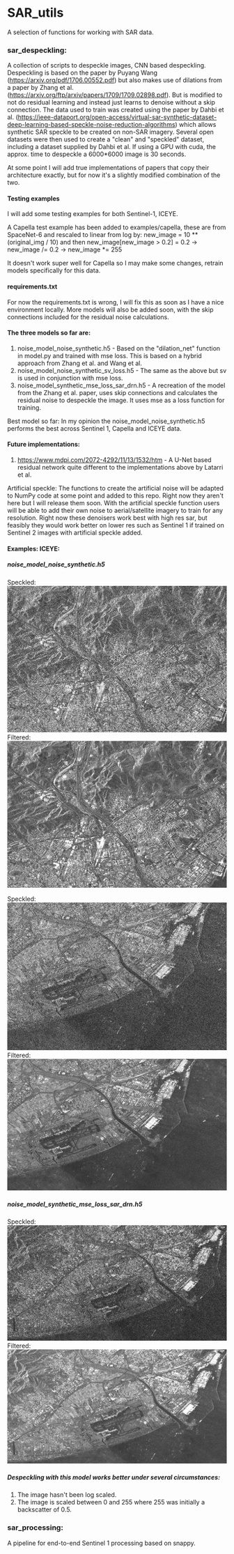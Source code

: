 # SAR_utils
A selection of functions for working with SAR data.

### sar_despeckling:

A collection of scripts to despeckle images, CNN based despeckling. Despeckling is based on the paper by Puyang Wang (https://arxiv.org/pdf/1706.00552.pdf) but also makes use of dilations from a paper by Zhang et al. (https://arxiv.org/ftp/arxiv/papers/1709/1709.02898.pdf). But is modified to not do residual learning and instead just learns to denoise without a skip connection. The data used to train was created using the paper by Dahbi et al. (https://ieee-dataport.org/open-access/virtual-sar-synthetic-dataset-deep-learning-based-speckle-noise-reduction-algorithms) which allows synthetic SAR speckle to be created on non-SAR imagery. Several open datasets were then used to create a "clean" and "speckled" dataset, including a dataset supplied by Dahbi et al. If using a GPU with cuda, the approx. time to despeckle a 6000*6000 image is 30 seconds.

At some point I will add true implementations of papers that copy their architecture exactly, but for now it's a slightly modified combination of the two.

#### Testing examples
I will add some testing examples for both Sentinel-1, ICEYE.

A Capella test example has been added to examples/capella, these are from SpaceNet-6 and rescaled to linear from log by: new_image = 10 ** (original_img / 10) and then new_image[new_image > 0.2] = 0.2 -> new_image /= 0.2 -> new_image *= 255

It doesn't work super well for Capella so I may make some changes, retrain models specifically for this data.

#### requirements.txt
For now the requirements.txt is wrong, I will fix this as soon as I have a nice environment locally. More models will also be added soon, with the skip connections included for the residual noise calculations.

#### The three models so far are:
1. noise_model_noise_synthetic.h5 - Based on the "dilation_net" function in model.py and trained with mse loss. This is based on a hybrid approach from Zhang et al. and Wang et al.
2. noise_model_noise_synthetic_sv_loss.h5 - The same as the above but sv is used in conjunction with mse loss.
3. noise_model_synthetic_mse_loss_sar_drn.h5 - A recreation of the model from the Zhang et al. paper, uses skip connections and calculates the residual noise to despeckle the image. It uses mse as a loss function for training.

Best model so far: In my opinion the noise_model_noise_synthetic.h5 performs the best across Sentinel 1, Capella and ICEYE data.

#### Future implementations:
1. https://www.mdpi.com/2072-4292/11/13/1532/htm - A U-Net based residual network quite different to the implementations above by Latarri et al.

Artificial speckle: The functions to create the artificial noise will be adapted to NumPy code at some point and added to this repo. Right now they aren't here but I will release them soon. With the artificial speckle function users will be able to add their own noise to aerial/satellite imagery to train for any resolution. Right now these denoisers work best with high res sar, but feasibly they would work better on lower res such as Sentinel 1 if trained on Sentinel 2 images with artificial speckle added. 

#### Examples: ICEYE:
##### noise_model_noise_synthetic.h5
Speckled:
<img src="https://github.com/tonzowonzo/SAR_utils/blob/main/examples/iceye/iceye_speckled.PNG?raw=true">
Filtered:
<img src="https://github.com/tonzowonzo/SAR_utils/blob/main/examples/iceye/iceye_filtered.PNG?raw=true">

Speckled:
<img src="https://github.com/tonzowonzo/SAR_utils/blob/main/examples/iceye/iceye_speckled2.PNG?raw=true">
Filtered:
<img src="https://github.com/tonzowonzo/SAR_utils/blob/main/examples/iceye/iceye_filtered2.PNG?raw=true">
##### noise_model_synthetic_mse_loss_sar_drn.h5
Speckled:
<img src="https://github.com/tonzowonzo/SAR_utils/blob/main/examples/iceye/sar_example_drn_speckled.PNG?raw=true">
Filtered:
<img src="https://github.com/tonzowonzo/SAR_utils/blob/main/examples/iceye/sar_example_drn_despeckled.PNG?raw=true">

##### Despeckling with this model works better under several circumstances: 
1. The image hasn't been log scaled.
2. The image is scaled between 0 and 255 where 255 was initially a backscatter of 0.5.

### sar_processing:

A pipeline for end-to-end Sentinel 1 processing based on snappy.
